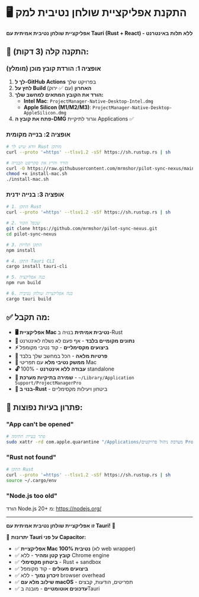# 🖥️ התקנת אפליקציית שולחן נטיבית למק

**אפליקציית שולחן נטיבית אמיתית עם Tauri (Rust + React) - ללא תלות באינטרנט**

## 🚀 התקנה קלה (3 דקות):

### אופציה 1: הורדת קובץ מוכן (מומלץ)
1. **לך ל-GitHub Actions** בפרויקט שלך
2. **לחץ על Build האחרון** (עם ✅ ירוק)
3. **הורד את הקובץ המתאים למחשב שלך:**
   - **Intel Mac**: `ProjectManager-Native-Desktop-Intel.dmg`
   - **Apple Silicon (M1/M2/M3)**: `ProjectManager-Native-Desktop-AppleSilicon.dmg`
4. **פתח את קובץ ה-DMG** וגרור לתיקיית Applications ✅

### אופציה 2: בנייה מקומית
```bash
# וודא שיש לך Rust מותקן
curl --proto '=https' --tlsv1.2 -sSf https://sh.rustup.rs | sh

# הורד והרץ את סקריפט הבנייה
curl -O https://raw.githubusercontent.com/mrmshor/pilot-sync-nexus/main/install-mac.sh
chmod +x install-mac.sh
./install-mac.sh
```

### אופציה 3: בנייה ידנית
```bash
# 1. התקן Rust
curl --proto '=https' --tlsv1.2 -sSf https://sh.rustup.rs | sh

# 2. שכפל הקוד
git clone https://github.com/mrmshor/pilot-sync-nexus.git
cd pilot-sync-nexus

# 3. התקן תלויות
npm install

# 4. התקן Tauri CLI
cargo install tauri-cli

# 5. בנה אפליקציה
npm run build

# 6. בנה אפליקציית שולחן נטיבית
cargo tauri build
```

## ✅ מה תקבל:
- **🖥️ אפליקציית Mac נטיבית אמיתית** בנויה ב-Rust
- **📁 נתונים מקומיים בלבד** - אף פעם לא נשלח לאינטרנט
- **⚡ ביצועים מקסימליים** - קוד נטיבי מקומפל
- **🔐 פרטיות מלאה** - הכל במחשב שלך בלבד
- **📱 ממשק נטיבי מלא** עם תפריטי Mac
- **🔓 עבודה ללא אינטרנט** - 100% standalone
- **💾 שמירה בתיקיות מערכת** - `~/Library/Application Support/ProjectManagerPro`
- **🦀 בנוי ב-Rust** - ביטחון ויעילות מקסימליים

## 🔧 פתרון בעיות נפוצות:

### "App can't be opened"
```bash
# פתר בעיית חתימה
sudo xattr -rd com.apple.quarantine "/Applications/מערכת ניהול פרויקטים Pro.app"
```

### "Rust not found"
```bash
# התקן Rust
curl --proto '=https' --tlsv1.2 -sSf https://sh.rustup.rs | sh
source ~/.cargo/env
```

### "Node.js too old"
הורד Node.js 20+ מ: https://nodejs.org/

---

**זו אפליקציית שולחן נטיבית אמיתית עם Tauri!** 🚀

🎯 **יתרונות Tauri על פני Capacitor:**
- ✅ **אפליקציית Mac נטיבית 100%** (לא web wrapper)
- ✅ **קובץ קטן ומהיר** - ללא Chrome engine
- ✅ **ביטחון מקסימלי** - Rust + sandbox
- ✅ **ביצועים מעולים** - קוד מקומפל
- ✅ **זיכרון נמוך** - ללא browser overhead
- ✅ **שילוב מלא עם macOS** - תפריטים, הודעות, קבצים
- ✅ **עדכונים אוטומטיים** - מובנה בTauri
